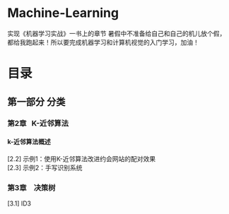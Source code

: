 # Machine-Learning
实现《机器学习实战》一书上的章节
暑假中不准备给自己和自己的机儿放个假，都给我跑起来！所以要完成机器学习和计算机视觉的入门学习，加油！
# 目录
## 第一部分 **分类**
### 第2章   **K-近邻算法**
#### k-近邻算法概述
[2.2] 示例1：使用K-近邻算法改进约会网站的配对效果 <br/>
[2.3] 示例2：手写识别系统
### 第3章　**决策树**
[3.1] ID3
